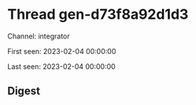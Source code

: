 # Thread gen-d73f8a92d1d3
Channel: integrator

First seen: 2023-02-04 00:00:00

Last seen: 2023-02-04 00:00:00

## Digest


